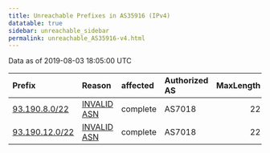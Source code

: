```yaml
---
title: Unreachable Prefixes in AS35916 (IPv4)
datatable: true
sidebar: unreachable_sidebar
permalink: unreachable_AS35916-v4.html
---
```


Data as of 2019-08-03 18:05:00 UTC


<div class="datatable-begin"></div>

| Prefix                                                 | Reason                                                                                                | affected   | Authorized AS   |   MaxLength | Anchor                                         |   unreachable /24s |
|:-------------------------------------------------------|:------------------------------------------------------------------------------------------------------|:-----------|:----------------|------------:|:-----------------------------------------------|-------------------:|
| [93.190.8.0/22](https://stat.ripe.net/93.190.8.0/22)   | [INVALID ASN](https://rpki-validator.ripe.net/announcement-preview?asn=AS35916&prefix=93.190.8.0/22)  | complete   | AS7018          |          22 | [RIPE](unreachable_RIPE_NCC_RPKI_Root-v4.html) |                  4 |
| [93.190.12.0/22](https://stat.ripe.net/93.190.12.0/22) | [INVALID ASN](https://rpki-validator.ripe.net/announcement-preview?asn=AS35916&prefix=93.190.12.0/22) | complete   | AS7018          |          22 | [RIPE](unreachable_RIPE_NCC_RPKI_Root-v4.html) |                  4 |

<div class="datatable-end"></div>
